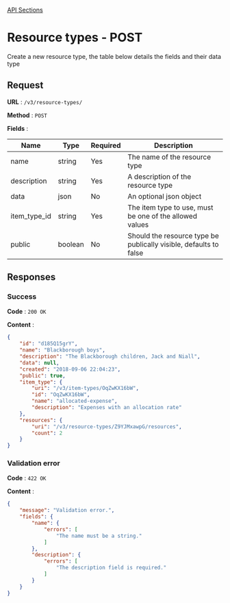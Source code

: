 [API Sections](../Sections.md)

# Resource types - POST

Create a new resource type, the table below details the fields
and their data type

## Request

**URL** : `/v3/resource-types/`

**Method** : `POST`

**Fields** :

Name | Type | Required | Description
---|---|---|---
name | string | Yes | The name of the resource type
description | string | Yes | A description of the resource type
data | json | No | An optional json object
item_type_id | string | Yes | The item type to use, must be one of the allowed values
public | boolean | No | Should the resource type be publically visible, defaults to false

## Responses

### Success

**Code** : `200 OK`

**Content** : 
```json
{
    "id": "d185Q15grY",
    "name": "Blackborough boys",
    "description": "The Blackborough children, Jack and Niall",
    "data": null,
    "created": "2018-09-06 22:04:23",
    "public": true,
    "item_type": {
        "uri": "/v3/item-types/OqZwKX16bW",
        "id": "OqZwKX16bW",
        "name": "allocated-expense",
        "description": "Expenses with an allocation rate"
    },
    "resources": {
        "uri": "/v3/resource-types/Z9YJMxawpG/resources",
        "count": 2
    }
}
```

### Validation error

**Code** : `422 OK`

**Content** : 
```json
{
    "message": "Validation error.",
    "fields": {
        "name": {
            "errors": [
                "The name must be a string."
            ]
        },
        "description": {
            "errors": [
                "The description field is required."
            ]
        }
    }
}
```